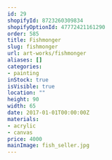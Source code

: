 ```yaml
---
id: 29
shopifyId: 8723260309834
shopifyOptionId: 47772421161290
order: 585
title: Fishmonger
slug: fishmonger
url: art-works/fishmonger
aliases: []
categories:
- painting
inStock: true
isVisible: true
location: ""
height: 90
width: 65
date: 2017-01-01T00:00:00Z
materials:
- acrylic
- canvas
price: 4000
mainImage: fish_seller.jpg
---
```

